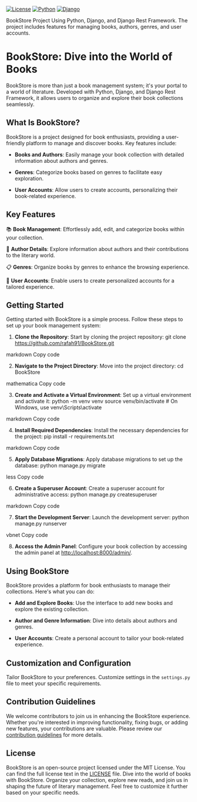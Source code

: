 [![License](https://img.shields.io/badge/License-MIT-blue.svg)](https://opensource.org/licenses/MIT)
[![Python](https://img.shields.io/badge/Python-3.12%2B-brightgreen)](https://www.python.org/)
[![Django](https://img.shields.io/badge/Django-4.2%2B-brightgreen)](https://www.djangoproject.com/)

BookStore Project Using Python, Django, and Django Rest Framework. The project includes features for managing books, authors, genres, and user accounts.

# BookStore: Dive into the World of Books

BookStore is more than just a book management system; it's your portal to a world of literature. Developed with Python, Django, and Django Rest Framework, it allows users to organize and explore their book collections seamlessly.

## What Is BookStore?

BookStore is a project designed for book enthusiasts, providing a user-friendly platform to manage and discover books. Key features include:

- **Books and Authors**: Easily manage your book collection with detailed information about authors and genres.

- **Genres**: Categorize books based on genres to facilitate easy exploration.

- **User Accounts**: Allow users to create accounts, personalizing their book-related experience.

## Key Features

📚 **Book Management**: Effortlessly add, edit, and categorize books within your collection.

📖 **Author Details**: Explore information about authors and their contributions to the literary world.

📋 **Genres**: Organize books by genres to enhance the browsing experience.

👤 **User Accounts**: Enable users to create personalized accounts for a tailored experience.

## Getting Started

Getting started with BookStore is a simple process. Follow these steps to set up your book management system:

1. **Clone the Repository**: Start by cloning the project repository:
git clone https://github.com/rafah91/BookStore.git

markdown
Copy code

2. **Navigate to the Project Directory**: Move into the project directory:
cd BookStore

mathematica
Copy code

3. **Create and Activate a Virtual Environment**: Set up a virtual environment and activate it:
python -m venv venv
source venv/bin/activate # On Windows, use venv\Scripts\activate

markdown
Copy code

4. **Install Required Dependencies**: Install the necessary dependencies for the project:
pip install -r requirements.txt

markdown
Copy code

5. **Apply Database Migrations**: Apply database migrations to set up the database:
python manage.py migrate

less
Copy code

6. **Create a Superuser Account**: Create a superuser account for administrative access:
python manage.py createsuperuser

markdown
Copy code

7. **Start the Development Server**: Launch the development server:
python manage.py runserver

vbnet
Copy code

8. **Access the Admin Panel**: Configure your book collection by accessing the admin panel at [http://localhost:8000/admin/](http://localhost:8000/admin/).

## Using BookStore

BookStore provides a platform for book enthusiasts to manage their collections. Here's what you can do:

- **Add and Explore Books**: Use the interface to add new books and explore the existing collection.

- **Author and Genre Information**: Dive into details about authors and genres.

- **User Accounts**: Create a personal account to tailor your book-related experience.

## Customization and Configuration

Tailor BookStore to your preferences. Customize settings in the `settings.py` file to meet your specific requirements.

## Contribution Guidelines

We welcome contributors to join us in enhancing the BookStore experience. Whether you're interested in improving functionality, fixing bugs, or adding new features, your contributions are valuable. Please review our [contribution guidelines](CONTRIBUTING.md) for more details.

## License

BookStore is an open-source project licensed under the MIT License. You can find the full license text in the [LICENSE](LICENSE) file.
Dive into the world of books with BookStore. Organize your collection, explore new reads, and join us in shaping the future of literary management.
Feel free to customize it further based on your specific needs.

